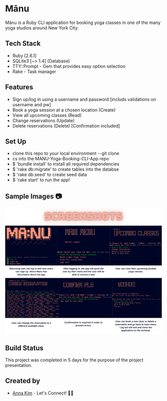 # Mānu
Mānu is a Ruby CLI application for booking yoga classes in one of the many yoga studios around New York City.

## Tech Stack
* Ruby [2.6.1]
* SQLite3 [~> 1.4] (Database)
* TTY::Prompt - Gem that provides easy option selection
* Rake - Task manager

## Features
  * Sign up/log in using a username and password [includs validations on username and pw]
  * Book a yoga session at a chosen location (Create)
  * View all upcoming classes (Read)
  * Change reservations (Update)
  * Delete reservations (Delete) [Confirmation included]

## Set Up
  * clone this repo to your local environment --git clone
  * cs into the MANU-Yoga-Booking-CLI-App  repo
  * $ 'bundle install' to install all required dependencies
  * $ 'rake db:migrate' to create tables into the databse
  * $ 'rake db:seed' to create seed data
  * $ 'rake start' to run the app!

## Sample Images 📷
<img src='./Screenshots.png'> </img>

## Build Status
This project was completed in 5 days for the purpose of the project presentation.

## Created by
* [Anna Kim](https://www.linkedin.com/in/problemsolveranna/) - Let's Connect! 👋🏻

